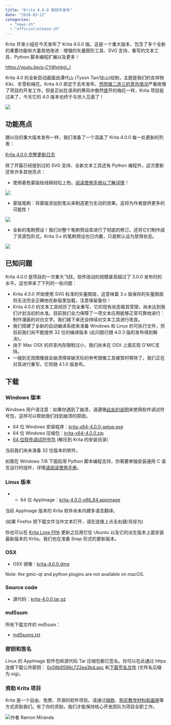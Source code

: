 ```yaml
---
title: "Krita 4.0.0 版软件发布"
date: "2018-03-22"
categories: 
  - "news-zh"
  - "officialrelease-zh"
---
```


Krita 开发小组在今天发布了 Krita 4.0.0 版。这是一个重大版本，包含了多个全新的重要功能和大量其他改进：增强的矢量图形工具、SVG 支持、重写的文本工具、Python 脚本编程扩展以及更多！

https://youtu.be/a-CY4hmkg\_I

Krita 4.0 的全新启动画面由谭代山 (Tyson Tan/钛山)绘制，主题是我们的吉祥物 Kiki、冬雪和梅花。Krita 4.0 原定于去年发布，[然而接二连三的意外情况](https://krita.org/en/item/krita-foundation-update/)严重拖慢了项目的开发工作。但是正如在凛冽的寒风中傲然盛开的梅花一样，Krita 项目挺过来了，今天它的 4.0 版本也终于与世人见面了！

[![](/images/posts/2018/kiki_4.0_sm-1-1024x463.png)](https://krita.org/wp-content/uploads/2018/03/kiki_4.0_sm-1.png)

## 功能亮点

跟以往的重大版本发布一样，我们准备了一个涵盖了 Krita 4.0.0 每一处更新的列表：

[Krita 4.0.0 完整更新日志](https://krita.org/en/krita-4-0-release-notes/)

除了开篇已经提到过的 SVG 支持、全新文本工具还有 Python 编程外，这次更新还有许多其他亮点：

- 使用着色蒙版给线稿轻松上色。[阅读使用手册以了解详情](https://docs.krita.org/en/reference_manual/tools/colorize_mask.html)！

[![](/images/posts/2018/colorize-mask.png)](https://krita.org/wp-content/uploads/2018/02/colorize-mask.png)

- 蒙版笔刷：将蒙版添加到笔尖来制造更为生动的效果。这将为作者提供更多的可能性！

[![](/images/posts/2018/waterpaint.gif)](https://krita.org/wp-content/uploads/2018/02/waterpaint.gif)

- 全新的笔刷预设！我们对整个笔刷预设库进行了彻底的修订。还将它们制作成了资源包形式。Krita 3.x 的笔刷预设也已内置，只是默认设为禁用状态。

[![](/images/posts/2018/bundles.png)](https://krita.org/wp-content/uploads/2018/03/bundles.png)

## 已知问题

Krita 4.0.0 是项目的一次重大飞跃，软件改动的规模甚至超过了 3.0.0 发布时的水平。这也带来了下列的一些问题：

- Krita 4.0.0 开始使用 SVG 标准的矢量图层，这意味着 3.x 版保存的矢量图层将无法完全正确地在新版里加载，注意保留备份！
- Krita 4.0.0 的文本工具经历了完全重写，它的现有状态极其受限，尚未达到我们计划当初的水准。目前我们全力保障了一项文本应用能够正常可靠地进行：制作漫画的对白文字。我们接下来还会持续对文本工具进行改良。
- 我们搭建了全新的自动编译系统来准备 Windows 和 Linux 的可执行文件，但目前我们尚不能提供 32 位的编译版本 (此问题已随 4.0.3 版的发布得到解决)。
- 由于 Mac OSX 的共享内存限制过小，我们尚未在 OSX 上面实现 G'MIC支持。
- 一碰到无效图像就会崩溃得突破天际的参考图像工具被暂时移除了。我们正在对其进行重写，它将随 4.1.0 版发布。

## 下载

### Windows 版本

Windows 用户请注意：如果你遇到了崩溃，请遵循[此处的说明](https://docs.krita.org/Dr._Mingw_debugger)来使用软件调试符号包，这样可以帮助我们找到崩溃的原因。

- 64 位 Windows 安装程序：[krita-x64-4.0.0-setup.exe](https://download.kde.org/stable/krita/4.0.0/krita-x64-4.0.0-setup.exe)
- 64 位 Windows 压缩包：[krita-x64-4.0.0.zip](https://download.kde.org/stable/krita/4.0.0/krita-x64-4.0.0.zip)
- [64 位软件调试符号包](https://download.kde.org/stable/krita/4.0.0/krita-x64-4.0.0-dbg.zip) (解压到 Krita 的安装目录)

当前我们尚未准备 32 位版本的软件。

如需在 Windows 7/8 下面启用 Python 脚本编程支持，你需要单独安装通用 C 语言运行时组件，详情[请阅读使用手册](https://docs.krita.org/en/user_manual/python_scripting/introduction_to_python_scripting.html)。

### Linux 版本

- - 64 位 AppImage：[krita-4.0.0-x86\_64.appimage](https://download.kde.org/stable/krita/4.0.0/krita-4.0.0-x86_64.appimage)

当前 AppImage 版本的 Krita 软件尚未内建多语言翻译。

(如果 Firefox 把下载文件当作文本打开，请在连接上点击右键/另存为)

你也可以在 [Krita Lime PPA](https://launchpad.net/%7Ekritalime/+archive/ubuntu/ppa) 更新之后用它在 Ubuntu 以及它的派生版本上面安装最新版本的 Krita。我们也在准备 Snap 形式的更新版本。

### OSX

- OSX 镜像：[krita-4.0.0.dmg](https://download.kde.org/stable/krita/4.0.0/krita-4.0.0.dmg)

Note: the gmic-qt and python plugins are not available on macOS.

### Source code

- 源代码：[krita-4.0.0.tar.gz](https://download.kde.org/stable/krita/4.0.0/krita-4.0.0.tar.gz)

### md5sum

所有下载文件的 md5sum：

- [md5sums.txt](https://download.kde.org/stable/krita/4.0.0/md5sums.txt)

### 密钥和签名

Linux 的 AppImage 软件包和源代码 Tar 压缩包都已签名。你可以在此通过 https 连接下载公共密钥： [0x58b9596c722ea3bd.asc](https://share.kde.org/index.php/s/fJ99V5mZvuyD0z8) 和[下载签名文件](http://download.kde.org/stable/krita/4.0.0/) (文件名后缀为.sig)。

### 资助 Krita 项目

Krita 是一个自由、免费、开源的软件项目。请通过[捐款](https://krita.org/en/support-us/donations/)、[购买教学材料和画册](https://krita.org/en/support-us/shop)等方式资助我们。有了你的资助，我们才能保持核心开发团队为项目全职工作。

[![](/images/posts/2018/Krita4_Alegoric_final-1024x507.png)](https://krita.org/wp-content/uploads/2018/03/Krita4_Alegoric_final.png)作者 Ramon Miranda
